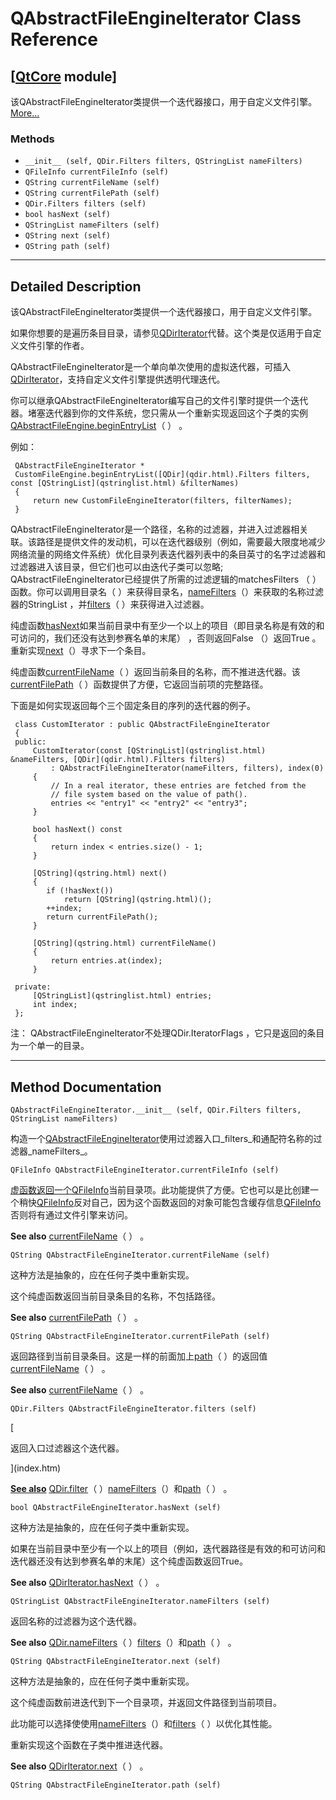 # QAbstractFileEngineIterator Class Reference

## [[QtCore](index.htm) module]

该QAbstractFileEngineIterator类提供一个迭代器接口，用于自定义文件引擎。[More...](#details)

### Methods

*   `__init__ (self, QDir.Filters filters, QStringList nameFilters)`
*   `QFileInfo currentFileInfo (self)`
*   `QString currentFileName (self)`
*   `QString currentFilePath (self)`
*   `QDir.Filters filters (self)`
*   `bool hasNext (self)`
*   `QStringList nameFilters (self)`
*   `QString next (self)`
*   `QString path (self)`

* * *

## Detailed Description

该QAbstractFileEngineIterator类提供一个迭代器接口，用于自定义文件引擎。

如果你想要的是遍历条目目录，请参见[QDirIterator](qdiriterator.html)代替。这个类是仅适用于自定义文件引擎的作者。

QAbstractFileEngineIterator是一个单向单次使用的虚拟迭代器，可插入[QDirIterator](qdiriterator.html)，支持自定义文件引擎提供透明代理迭代。

你可以继承QAbstractFileEngineIterator编写自己的文件引擎时提供一个迭代器。堵塞迭代器到你的文件系统，您只需从一个重新实现返回这个子类的实例[QAbstractFileEngine.beginEntryList](qabstractfileengine.html#beginEntryList)（ ） 。

例如：

```
 QAbstractFileEngineIterator *
 CustomFileEngine.beginEntryList([QDir](qdir.html).Filters filters, const [QStringList](qstringlist.html) &filterNames)
 {
     return new CustomFileEngineIterator(filters, filterNames);
 }

```

QAbstractFileEngineIterator是一个路径，名称的过滤器，并进入过滤器相关联。该路径是提供文件的发动机，可以在迭代器级别（例如，需要最大限度地减少网络流量的网络文件系统）优化目录列表迭代器列表中的条目英寸的名字过滤器和过滤器进入该目录，但它们也可以由迭代子类可以忽略; QAbstractFileEngineIterator已经提供了所需的过滤逻辑的matchesFilters （ ）函数。你可以调用目录名（ ）来获得目录名，[nameFilters](qabstractfileengineiterator.html#nameFilters)（）来获取的名称过滤器的StringList ，并[filters](qabstractfileengineiterator.html#filters)（ ）来获得进入过滤器。

纯虚函数[hasNext](qabstractfileengineiterator.html#hasNext)如果当前目录中有至少一个以上的项目（即目录名称是有效的和可访问的，我们还没有达到参赛名单的末尾） ，否则返回False （）返回True 。重新实现[next](qabstractfileengineiterator.html#next)（）寻求下一个条目。

纯虚函数[currentFileName](qabstractfileengineiterator.html#currentFileName)（ ）返回当前条目的名称，而不推进迭代器。该[currentFilePath](qabstractfileengineiterator.html#currentFilePath)（ ）函数提供了方便，它返回当前项的完整路径。

下面是如何实现返回每个三个固定条目的序列的迭代器的例子。

```
 class CustomIterator : public QAbstractFileEngineIterator
 {
 public:
     CustomIterator(const [QStringList](qstringlist.html) &nameFilters, [QDir](qdir.html).Filters filters)
         : QAbstractFileEngineIterator(nameFilters, filters), index(0)
     {
         // In a real iterator, these entries are fetched from the
         // file system based on the value of path().
         entries << "entry1" << "entry2" << "entry3";
     }

     bool hasNext() const
     {
         return index < entries.size() - 1;
     }

     [QString](qstring.html) next()
     {
        if (!hasNext())
            return [QString](qstring.html)();
        ++index;
        return currentFilePath();
     }

     [QString](qstring.html) currentFileName()
     {
         return entries.at(index);
     }

 private:
     [QStringList](qstringlist.html) entries;
     int index;
 };

```

注： QAbstractFileEngineIterator不处理QDir.IteratorFlags ，它只是返回的条目为一个单一的目录。

* * *

## Method Documentation

```
QAbstractFileEngineIterator.__init__ (self, QDir.Filters filters, QStringList nameFilters)
```

构造一个[QAbstractFileEngineIterator](qabstractfileengineiterator.html)使用过滤器入口_filters_和通配符名称的过滤器_nameFilters_。

```
QFileInfo QAbstractFileEngineIterator.currentFileInfo (self)
```

[](qfileinfo.html)

[虚函数返回一个](qfileinfo.html)[QFileInfo](qfileinfo.html)当前目录项。此功能提供了方便。它也可以是比创建一个稍快[QFileInfo](qfileinfo.html)反对自己，因为这个函数返回的对象可能包含缓存信息[QFileInfo](qfileinfo.html)否则将有通过文件引擎来访问。

**See also** [currentFileName](qabstractfileengineiterator.html#currentFileName)（ ） 。

```
QString QAbstractFileEngineIterator.currentFileName (self)
```

这种方法是抽象的，应在任何子类中重新实现。

这个纯虚函数返回当前目录条目的名称，不包括路径。

**See also** [currentFilePath](qabstractfileengineiterator.html#currentFilePath)（ ） 。

```
QString QAbstractFileEngineIterator.currentFilePath (self)
```

返回路径到当前目录条目。这是一样的前面加上[path](qabstractfileengineiterator.html#pathx)（ ）的返回值[currentFileName](qabstractfileengineiterator.html#currentFileName)（ ） 。

**See also** [currentFileName](qabstractfileengineiterator.html#currentFileName)（ ） 。

```
QDir.Filters QAbstractFileEngineIterator.filters (self)
```

[

返回入口过滤器这个迭代器。

](index.htm)

[**See also**](index.htm) [QDir.filter](qdir.html#filter)（ ）[nameFilters](qabstractfileengineiterator.html#nameFilters)（）和[path](qabstractfileengineiterator.html#pathx)（ ） 。

```
bool QAbstractFileEngineIterator.hasNext (self)
```

这种方法是抽象的，应在任何子类中重新实现。

如果在当前目录中至少有一个以上的项目（例如，迭代器路径是有效的和可访问和迭代器还没有达到参赛名单的末尾）这个纯虚函数返回True。

**See also** [QDirIterator.hasNext](qdiriterator.html#hasNext)（ ） 。

```
QStringList QAbstractFileEngineIterator.nameFilters (self)
```

返回名称的过滤器为这个迭代器。

**See also** [QDir.nameFilters](qdir.html#nameFilters)（ ）[filters](qabstractfileengineiterator.html#filters)（）和[path](qabstractfileengineiterator.html#pathx)（ ） 。

```
QString QAbstractFileEngineIterator.next (self)
```

这种方法是抽象的，应在任何子类中重新实现。

这个纯虚函数前进迭代到下一个目录项，并返回文件路径到当前项目。

此功能可以选择使使用[nameFilters](qabstractfileengineiterator.html#nameFilters)（）和[filters](qabstractfileengineiterator.html#filters)（ ）以优化其性能。

重新实现这个函数在子类中推进迭代器。

**See also** [QDirIterator.next](qdiriterator.html#next)（ ） 。

```
QString QAbstractFileEngineIterator.path (self)
```
